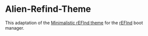 # Alien-Refind-Theme

This adaptation of the [Minimalistic rEFInd theme](https://github.com/EvanPurkhiser/rEFInd-minimal) for the [rEFInd](https://www.rodsbooks.com/refind/) boot manager.

